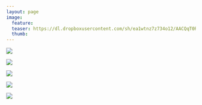 ```yaml
---
layout: page
image:
  feature:
  teaser: https://dl.dropboxusercontent.com/sh/ea1wtnz7z734o12/AACQqT0RuddPl0J3J769d_Zea/luontokuvat/syksy/2/DS32062-245px.jpg
  thumb:
---
```


[![](https://dl.dropboxusercontent.com/sh/ea1wtnz7z734o12/AABnBxPRHbMUhdgr_rzD_4FQa/luontokuvat/syksy/2/DS32038-800px.jpg)](https://dl.dropboxusercontent.com/sh/ea1wtnz7z734o12/AADMGSNHhAMIyvPt5wZnZvc9a/luontokuvat/syksy/2/DS32038.jpg)

[![](https://dl.dropboxusercontent.com/sh/ea1wtnz7z734o12/AACd68GQjZw9Bv0OUDBbiG9Wa/luontokuvat/syksy/2/DS32050-800px.jpg)](https://dl.dropboxusercontent.com/sh/ea1wtnz7z734o12/AACoyNpA-t0gix8keqieRfTPa/luontokuvat/syksy/2/DS32050.jpg)

[![](https://dl.dropboxusercontent.com/sh/ea1wtnz7z734o12/AAC85u33jhQo1DxaraAhmIBca/luontokuvat/syksy/2/DS32081-800px.jpg)](https://dl.dropboxusercontent.com/sh/ea1wtnz7z734o12/AAAg_gBmnMirCz4zpJoDV6qIa/luontokuvat/syksy/2/DS32081.jpg)

[![](https://dl.dropboxusercontent.com/sh/ea1wtnz7z734o12/AACitOJM9HjE9kIq5AYDp7Zoa/luontokuvat/syksy/2/DS32062-800px.jpg)](https://dl.dropboxusercontent.com/sh/ea1wtnz7z734o12/AAAetrX2OO395sMa8nCgBUtja/luontokuvat/syksy/2/DS32062.jpg)

[![](https://dl.dropboxusercontent.com/sh/ea1wtnz7z734o12/AAAgMrk0Ex3R5JG5KejIm8s_a/luontokuvat/syksy/2/DS33524-800px.jpg)](https://dl.dropboxusercontent.com/sh/ea1wtnz7z734o12/AACgeTHKMUhTd_7bSus0LD6fa/luontokuvat/syksy/2/DS33524.jpg)
